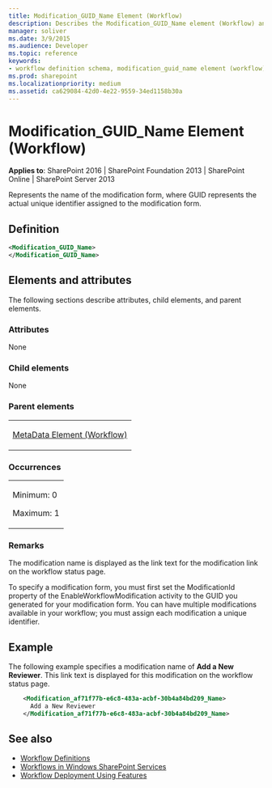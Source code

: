 ```yaml
---
title: Modification_GUID_Name Element (Workflow)
description: Describes the Modification_GUID_Name element (Workflow) and provides a definition, the elements and attributes, and an example.
manager: soliver
ms.date: 3/9/2015
ms.audience: Developer
ms.topic: reference
keywords:
- workflow definition schema, modification_guid_name element (workflow)
ms.prod: sharepoint
ms.localizationpriority: medium
ms.assetid: ca629084-42d0-4e22-9559-34ed1158b30a
---
```


# Modification_GUID_Name Element (Workflow)

**Applies to**: SharePoint 2016 | SharePoint Foundation 2013 | SharePoint Online | SharePoint Server 2013

Represents the name of the modification form, where GUID represents the actual unique identifier assigned to the modification form.

## Definition

```XML
<Modification_GUID_Name>
</Modification_GUID_Name>
```

## Elements and attributes

The following sections describe attributes, child elements, and parent elements.

### Attributes

None

### Child elements

None

### Parent elements

<table>
<colgroup>
<col width="100%" />
</colgroup>
<tbody>
<tr class="odd">
<td align="left"><p><a href="metadata-element-workflow.md">MetaData Element (Workflow)</a></p></td>
</tr>
</tbody>
</table>

### Occurrences

<table>
<colgroup>
<col width="100%" />
</colgroup>
<tbody>
<tr class="odd">
<td align="left"><p>Minimum: 0</p>
<p>Maximum: 1</p></td>
</tr>
</tbody>
</table>


### Remarks

The modification name is displayed as the link text for the modification link on the workflow status page.

To specify a modification form, you must first set the <span><span class="nolink">ModificationId</span></span> property of the <span sdata="cer" target="T:Microsoft.SharePoint.WorkflowActions.EnableWorkflowModification"><span class="nolink">EnableWorkflowModification</span></span> activity to the GUID you generated for your modification form. You can have multiple modifications available in your workflow; you must assign each modification a unique identifier.

## Example

The following example specifies a modification name of **Add a New Reviewer**. This link text is displayed for this modification on the workflow status page.

```XML
    <Modification_af71f77b-e6c8-483a-acbf-30b4a84bd209_Name>
      Add a New Reviewer
    </Modification_af71f77b-e6c8-483a-acbf-30b4a84bd209_Name>
```

## See also

- [Workflow Definitions](workflow-definitions.md)
- [Workflows in Windows SharePoint Services](https://msdn.microsoft.com/library/be0888d4-20b2-4d39-bf28-2d8a71829d8e(Office.15).aspx)
- [Workflow Deployment Using Features](https://msdn.microsoft.com/library/ad294f09-483d-4e87-bd19-fa37795ed558(Office.15).aspx)










